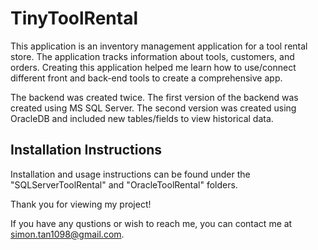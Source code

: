 # TinyToolRental
This application is an inventory management application for a tool rental store. The application tracks information about tools, customers, and orders. Creating this application
helped me learn how to use/connect different front and back-end tools to create a comprehensive app.

The backend was created twice. The first version of the backend was created using MS SQL Server. The second version was created using OracleDB and included new tables/fields to view historical data.

## Installation Instructions
Installation and usage instructions can be found under the "SQLServerToolRental" and "OracleToolRental" folders.

Thank you for viewing my project!

If you have any qustions or wish to reach me, you can contact me at simon.tan1098@gmail.com.
